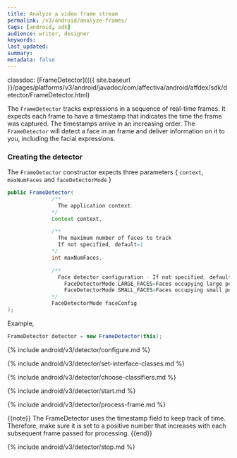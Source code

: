 ```yaml
---
title: Analyze a video frame stream
permalink: /v3/android/analyze-frames/
tags: [android, sdk]
audience: writer, designer
keywords:
last_updated:
summary:
metadata: false
---
```

classdoc: [FrameDetector](({{ site.baseurl }}/pages/platforms/v3/android/javadoc/com/affectiva/android/affdex/sdk/detector/FrameDetector.html)

The ```FrameDetector``` tracks expressions in a sequence of real-time frames. It expects each frame to have a timestamp that indicates the time the frame was captured. The timestamps arrive in an increasing order. The ```FrameDetector``` will detect a face in an frame and deliver information on it to you, including the facial expressions.

### Creating the detector
The ```FrameDetector``` constructor expects three parameters { `context`, `maxNumFaces` and `faceDetectorMode` }

```java
public FrameDetector(
              /**
                The application context.
              */
              Context context,

              /**
                The maximum number of faces to track
                If not specified, default=1
              */
              int maxNumFaces,

              /**
                Face detector configuration - If not specified, defaults to FaceDetectorMode.LARGE_FACES
                  FaceDetectorMode.LARGE_FACES=Faces occupying large portions of the frame
                  FaceDetectorMode.SMALL_FACES=Faces occupying small portions of the frame
              */
              FaceDetectorMode faceConfig
);
```

Example,

```java
FrameDetector detector = new FrameDetector(this);
```
{% include android/v3/detector/configure.md %}

{% include android/v3/detector/set-interface-classes.md %}

{% include android/v3/detector/choose-classifiers.md %}

{% include android/v3/detector/start.md %}

{% include android/v3/detector/process-frame.md %}

{{note}} The FrameDetector uses the timestamp field to keep track of time. Therefore, make sure it is set to a positive number that increases with each subsequent frame passed for processing. {{end}}

{% include android/v3/detector/stop.md %}
